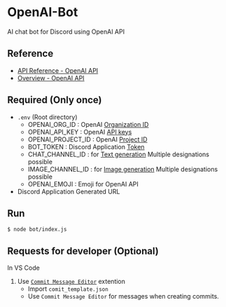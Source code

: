 # OpenAI-Bot

AI chat bot for Discord using OpenAI API

## Reference

- [API Reference - OpenAI API](https://platform.openai.com/docs/api-reference/introduction)
- [Overview - OpenAI API](https://platform.openai.com/docs/overview)

## Required (Only once)

- `.env` (Root directory)
  - OPENAI_ORG_ID : OpenAI [Organization ID](https://platform.openai.com/settings/organization/general)
  - OPENAI_API_KEY : OpenAI [API keys](https://platform.openai.com/organization/api-keys)
  - OPENAI_PROJECT_ID : OpenAI [Project ID](https://platform.openai.com/organization/projects)
  - BOT_TOKEN : Discord Application [Token](https://discord.com/developers/applications)
  - CHAT_CHANNEL_ID : for [Text generation](https://platform.openai.com/docs/guides/text-generation)
    Multiple designations possible
  - IMAGE_CHANNEL_ID : for [Image generation](https://platform.openai.com/docs/guides/images)
    Multiple designations possible
  - OPENAI_EMOJI : Emoji for OpenAI API
- Discord Application Generated URL

## Run

```shell-session
$ node bot/index.js
```

## Requests for developer (Optional)

In VS Code

1. Use [`Commit Message Editor`](https://marketplace.visualstudio.com/items?itemName=adam-bender.commit-message-editor) extention
   - Import `comit_template.json`
   - Use `Commit Message Editor` for messages when creating commits.
